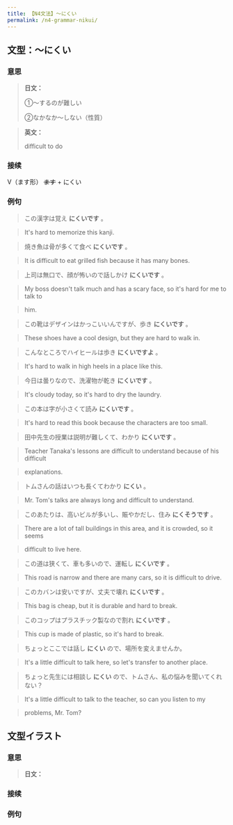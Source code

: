 ```yaml
---
title: 【N4文法】〜にくい
permalink: /n4-grammar-nikui/
---
```


## 文型：〜にくい

### 意思

> **日文：**
> 
> ①〜するのが難しい
> 
> ②なかなか〜しない（性質）


> **英文：**
> 
> difficult to do


### 接续

V（ます形） ~~ます~~ \+ にくい

### 例句

> この漢字は覚え **にくいです** 。

> It's hard to memorize this kanji.

> 焼き魚は骨が多くて食べ **にくいです** 。

> It is difficult to eat grilled fish because it has many bones.

> 上司は無口で、顔が怖いので話しかけ **にくいです** 。

> My boss doesn't talk much and has a scary face, so it's hard for me to talk to

> him.

> この靴はデザインはかっこいいんですが、歩き **にくいです** 。

> These shoes have a cool design, but they are hard to walk in.

> こんなところでハイヒールは歩き **にくいですよ** 。

> It's hard to walk in high heels in a place like this.

> 今日は曇りなので、洗濯物が乾き **にくいです** 。

> It's cloudy today, so it's hard to dry the laundry.

> この本は字が小さくて読み **にくいです** 。

> It's hard to read this book because the characters are too small.

> 田中先生の授業は説明が難しくて、わかり **にくいです** 。

> Teacher Tanaka's lessons are difficult to understand because of his difficult

> explanations.

> トムさんの話はいつも長くてわかり **にくい** 。

> Mr. Tom's talks are always long and difficult to understand.

> このあたりは、高いビルが多いし、賑やかだし、住み **にくそうです** 。

> There are a lot of tall buildings in this area, and it is crowded, so it seems

> difficult to live here.

> この道は狭くて、車も多いので、運転し **にくいです** 。

> This road is narrow and there are many cars, so it is difficult to drive.

> このカバンは安いですが、丈夫で壊れ **にくいです** 。

> This bag is cheap, but it is durable and hard to break.

> このコップはプラスチック製なので割れ **にくいです** 。

> This cup is made of plastic, so it's hard to break.

> ちょっとここでは話し **にくい** ので、場所を変えませんか。

> It's a little difficult to talk here, so let's transfer to another place.

> ちょっと先生には相談し **にくい** ので、トムさん、私の悩みを聞いてくれない？

> It's a little difficult to talk to the teacher, so can you listen to my

> problems, Mr. Tom?

## 文型イラスト

### 意思

> **日文：**


### 接续



### 例句

